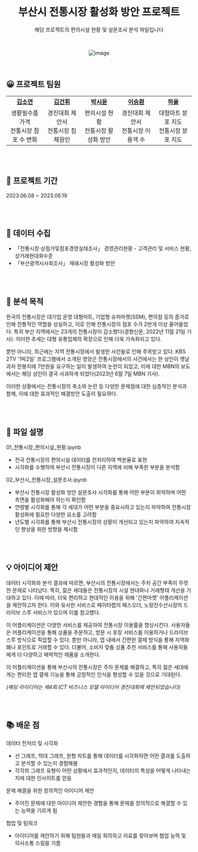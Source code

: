 <div align="center">
  
# 부산시 전통시장 활성화 방안 프로젝트

해당 프로젝트의 편의시설 현황 및 설문조사 분석 파일입니다

<br>

![image](https://github.com/s53uni/traditional-market/assets/142832376/23c1eedf-10be-4c47-9406-b7f8e9a0f7dc)

</div>

<br>

## 😀 프로젝트 팀원

<table align="center">
    <tr align="center">
        <td style="width:300px;"><a href="https://github.com/xx-Sommer-xx"><b>김소연</b></a></td>
        <td style="width:300px;"><a href="https://github.com/"><b>김건휘</b></a></td>
        <td style="width:300px;"><a href="https://github.com/s53uni"><b>박시윤</b></a></td>
        <td style="width:300px;"><a href="https://github.com/"><b>이승환</b></a></td>
        <td style="width:300px;"><a href="https://github.com/"><b>하율</b></a></td>
    </tr>
    <tr align="center">
        <td>생활필수품 가격<br>전통시장 점포 수 변화</td>
        <td>경진대회 제안서<br>전통시장 침체원인</td>
        <td>편의시설 현황<br>전통시장 활성화 방안</td>
        <td>경진대회 제안서<br>전통시장 이용객 수</td>
        <td>대형마트 분포 지도<br>전통시장 분포 지도</td>
    </tr>
</table>

<br><br>

## 📅 프로젝트 기간
2023.06.08 ~ 2023.06.19

<br><br>

## 💾 데이터 수집
- 「전통시장·상점가및점포경영실태조사」 경영관리현황 - 고객관리 및 서비스 현황, 상거래현대화수준
- 「부산광역시사회조사」 재래시장 활성화 방안

<br><br>


## 📌 분석 목적

한국의 전통시장은 대기업 운영 대형마트, 기업형 슈퍼마켓(SSM), 편의점 등의 증가로 인해 전통적인 역할을 상실하고, 이로 인해 전통시장의 점포 수가 2만개 이상 줄어들었다. 
특히 부산 지역에서는 23개의 전통시장이 감소했다(경향신문, 2022년 11월 21일 기사). 이러한 추세는 대형 유통업체의 확장으로 인해 더욱 가속화되고 있다.<br>

뿐만 아니라, 최근에는 지역 전통시장에서 발생한 사건들로 인해 주목받고 있다. KBS 2TV '1박2일' 프로그램에서 소개된 영양군 전통시장에서의 사건에서는 
한 상인이 옛날 과자 한봉지에 7만원을 요구하는 일이 발생하여 논란이 되었고, 이에 대한 MBN의 보도에서는 해당 상인이 결국 사과하게 되었다(2023년 6월 7일 MBN 기사).<br>

이러한 상황에서는 전통시장의 축소와 논란 등 다양한 문제점에 대한 심층적인 분석과 함께, 이에 대한 효과적인 해결방안 도출이 필요하다.

<br><br>

## 📖 파일 설명

01_전통시장_편의시설_현황.ipynb
- 전국 전통시장의 편의시설 데이터를 전처리하여 백분율로 표현
- 시각화를 수행하여 부산시 전통시장이 다른 지역에 비해 부족한 부분을 분석함

02_부산시_전통시장_설문조사.ipynb
- 부산시 전통시장 활성화 방안 설문조사 시각화를 통해 어떤 부분이 취약하며 어떤 측면을 활성화해야 하는지 확인함
- 연령별 시각화를 통해 각 세대가 어떤 부분을 중요시하고 있는지 파악하여 전통시장 활성화에 필요한 다양한 요소를 고려함
- 년도별 시각화를 통해 부산시 전통시장의 상황이 개선되고 있는지 파악하여 지속적인 향상을 위한 방향을 제시함

<br><br>

## 💡 아이디어 제안

데이터 시각화와 분석 결과에 따르면, 부산시의 전통시장에서는 주차 공간 부족이 뚜렷한 문제로 나타났다. 특히, 젊은 세대들은 전통시장의 시설 현대화나 거래형태 개선을 기대하고 있다. 이에 따라, 더욱 편리하고 현대적인 이용을 위해 '간편마켓' 어플리케이션을 제안하고자 한다. 이와 유사한 서비스로 페이타랩의 패스오더, 노량진수산시장의 드라이브 스루 서비스가 있으며 이를 참고했다.<br>

이 어플리케이션은 다양한 서비스를 제공하여 전통시장 이용률을 향상시킨다. 사용자들은 어플리케이션을 통해 상품을 주문하고, 방문 시 포장 서비스를 이용하거나 드라이브 스루 방식으로 픽업할 수 있다. 뿐만 아니라, 앱 내에서 간편한 결제 방식을 통해 지역화폐나 포인트로 거래할 수 있다. 더불어, 소비자 맞춤 상품 추천 서비스를 통해 사용자들에게 더 다양하고 매력적인 제품을 소개한다.<br>

이 어플리케이션을 통해 부산시의 전통시장은 주차 문제를 해결하고, 특히 젊은 세대에게는 편리한 앱 결제 기능을 통해 긍정적인 인식을 형성할 수 있을 것으로 기대된다.<br>

_(해당 아이디어는 제4회 ICT 비즈니스 모델 아이디어 경진대회에 제안되었습니다)_

<br><br>

## 📚 배운 점

데이터 전처리 및 시각화
- 선 그래프, 막대 그래프, 원형 차트를 통해 데이터를 시각화하면 어떤 결과를 도출하고 분석할 수 있는지 경험해봄
- 각각의 그래프 유형이 어떤 상황에서 효과적인지, 데이터의 특성을 어떻게 나타내는지에 대한 인사이트를 얻음

문제 해결을 위한 창의적인 아이디어 제안
- 주어진 문제에 대한 아이디어 제안한 경험을 통해 문제를 창의적으로 해결할 수 있는 능력을 기르게 됨

협업 및 팀워크
- 아이디어를 제안하기 위해 팀원들과 매일 회의하고 자료를 찾아보며 협업 능력 및 의사소통 스킬을 기름
